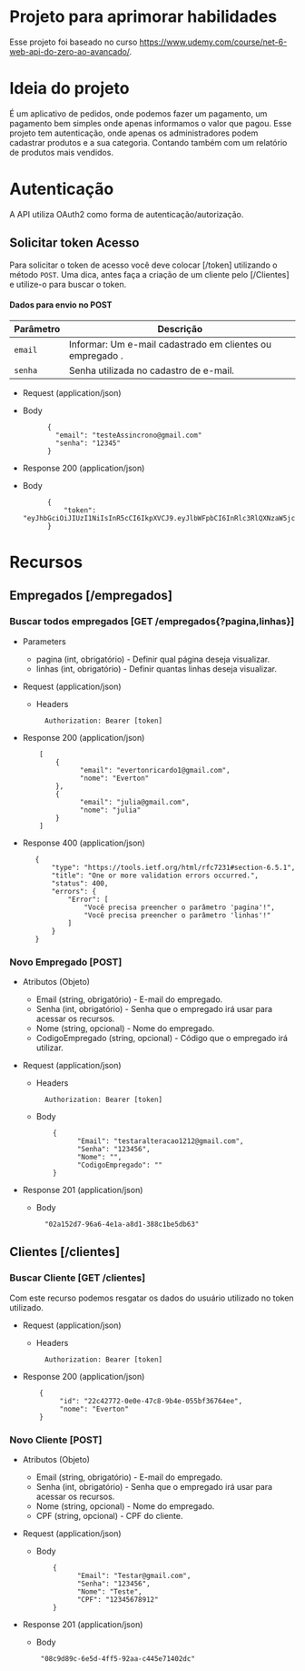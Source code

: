 # Projeto para aprimorar habilidades

Esse projeto foi baseado no curso https://www.udemy.com/course/net-6-web-api-do-zero-ao-avancado/.

# Ideia do projeto

É um aplicativo de pedidos, onde podemos fazer um pagamento, um pagamento bem simples onde apenas informamos o valor que pagou. Esse projeto tem autenticação, onde apenas os administradores podem cadastrar produtos e a sua categoria. Contando também com um relatório de produtos mais vendidos.

# Autenticação

A API utiliza OAuth2 como forma de autenticação/autorização.

## Solicitar token Acesso

Para solicitar o token de acesso você deve colocar [/token] utilizando o método `POST`. Uma dica, antes faça a criação de um cliente pelo [/Clientes] e utilize-o para buscar o token.

#### Dados para envio no POST
| Parâmetro | Descrição |
|---|---|
| `email` | Informar: Um e-mail cadastrado em clientes ou empregado .|
| `senha` | Senha utilizada no cadastro de e-mail. |


+ Request (application/json)

+ Body

            {
              "email": "testeAssincrono@gmail.com"
              "senha": "12345"
            }

+ Response 200 (application/json)

+ Body

            {
                "token": "eyJhbGciOiJIUzI1NiIsInR5cCI6IkpXVCJ9.eyJlbWFpbCI6InRlc3RlQXNzaW5jcm9ub0BnbWFpbC5jb20iLCJuYW1laWQiOiI2NWJlNzc0Yy1jYThjLTRmOWItYWM2YS1lZWRiYWYzNWQ2NDEiLCJDb2RpZ29FbXByZWdhZG8iOiIyIiwiTm9tZSI6Ikpvc8OpIiwiQ3JpYWRvUG9yIjoiOWU4YTMxZmMtNTk5Mi00OTU1LThmZjUtZWE5Zjk5MGQyMjlkIiwibmJmIjoxNjc0NjA2NDIyLCJleHAiOjE3MDYxNDI0MjIsImlhdCI6MTY3NDYwNjQyMiwiaXNzIjoiV2FudEFwcElzc3VlciIsImF1ZCI6IkF1ZGllbmNlIn0.enku9CI3d3oMNF9NIgIs08O6OuQMlbNNckZQJiBj8Lc"
            }

# Recursos

## Empregados [/empregados]

### Buscar todos empregados [GET /empregados{?pagina,linhas}]

+ Parameters
    + pagina (int, obrigatório) - Definir qual página deseja visualizar.
    + linhas (int, obrigatório) - Definir quantas linhas deseja visualizar.

+ Request (application/json)

    + Headers

            Authorization: Bearer [token]

+ Response 200 (application/json)

          [
              { 
                    "email": "evertonricardo1@gmail.com",
                    "nome": "Everton"
              },
              {
                    "email": "julia@gmail.com",
                    "nome": "julia"
              }               
          ]

+ Response 400 (application/json)

         {
             "type": "https://tools.ietf.org/html/rfc7231#section-6.5.1",
             "title": "One or more validation errors occurred.",
             "status": 400,
             "errors": {
                 "Error": [
                     "Você precisa preencher o parâmetro 'pagina'!",
                     "Você precisa preencher o parâmetro 'linhas'!"
                 ]
             }
         }
         
         
### Novo Empregado [POST]  

+ Atributos (Objeto)
    + Email (string, obrigatório) - E-mail do empregado.
    + Senha (int, obrigatório) - Senha que o empregado irá usar para acessar os recursos.            
    + Nome (string, opcional) - Nome do empregado.
    + CodigoEmpregado (string, opcional) - Código que o empregado irá utilizar.
    
+ Request (application/json)

    + Headers

            Authorization: Bearer [token]    

    + Body
    
              { 
                    "Email": "testaralteracao1212@gmail.com",
                    "Senha": "123456",
                    "Nome": "",
                    "CodigoEmpregado": ""
              }    
    
+ Response 201 (application/json)

    + Body
            
            "02a152d7-96a6-4e1a-a8d1-388c1be5db63"
    
## Clientes [/clientes]

### Buscar Cliente [GET /clientes]

Com este recurso podemos resgatar os dados do usuário utilizado no token utilizado.

+ Request (application/json)

    + Headers

            Authorization: Bearer [token]  

+ Response 200 (application/json)

          {
               "id": "22c42772-0e0e-47c8-9b4e-055bf36764ee",
               "nome": "Everton"
          }


### Novo Cliente [POST]  

+ Atributos (Objeto)
    + Email (string, obrigatório) - E-mail do empregado.
    + Senha (int, obrigatório) - Senha que o empregado irá usar para acessar os recursos.            
    + Nome (string, opcional) - Nome do empregado.
    + CPF (string, opcional) - CPF do cliente.
    
+ Request (application/json)    

    + Body
    
              { 
                    "Email": "Testar@gmail.com",
                    "Senha": "123456",
                    "Nome": "Teste",
                    "CPF": "12345678912"
              }    
    
+ Response 201 (application/json)

     + Body
            
            "08c9d89c-6e5d-4ff5-92aa-c445e71402dc"
